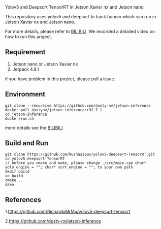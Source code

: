 Yolov5 and Deepsort TenoorRT in Jetson Xavier nx and Jetson nano


This repository uses yolov5 and deepsort to track human which can run in Jetson Xavier nx and Jetson nano. 


For more details, please refer to [BILIBILI](https://b23.tv/mR6X4KA). We recorded a detailed video on how to run this project.

## Requirement
1. Jetson nano or Jetson Xavier nx
2. Jetpack 4.6.1



if you have problem in this project, please pull a issue.

## Environment

```shell
git clone --recursive https://github.com/dusty-nv/jetson-inference
docker pull dustynv/jetson-inference:r32.7.1
cd jetson-inference
docker/run.sh
```
 more details see the [BILIBILI]()


## Build and Run

```shell
git clone https://github.com/hushuaiouc/yolov5-deepsort-TensorRT.git
cd yolov5-deepsort-TensorRT
// before you cmake and make, please change ./src/main.cpp char* yolo_engine = ""; char* sort_engine = ""; to your own path
mkdir build
cd build 
cmake ..
make 
```

## References
1.https://github.com/RichardoMrMu/yolov5-deepsort-tensorrt

2.https://github.com/dusty-nv/jetson-inference
